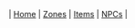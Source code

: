 <div class="nav">
 | <a href="index.html">Home</a> | <a href="zones.html">Zones</a> | <a href="items.html">Items</a> | <a href="bosses.html">NPCs</a> |
</div>